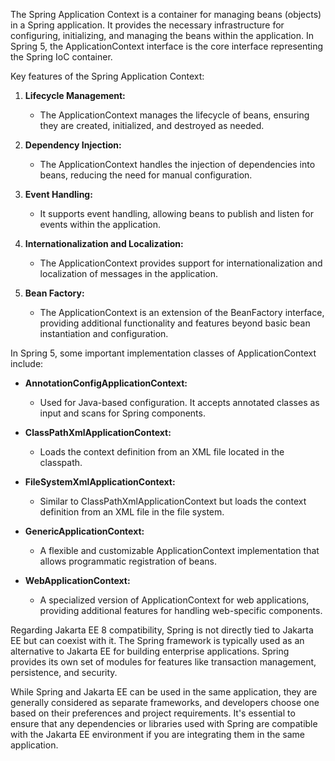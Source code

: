 The Spring Application Context is a container for managing beans (objects) in a Spring application. It provides the necessary infrastructure for configuring, initializing, and managing the beans within the application. In Spring 5, the ApplicationContext interface is the core interface representing the Spring IoC container.

Key features of the Spring Application Context:

1. **Lifecycle Management:**
   - The ApplicationContext manages the lifecycle of beans, ensuring they are created, initialized, and destroyed as needed.

2. **Dependency Injection:**
   - The ApplicationContext handles the injection of dependencies into beans, reducing the need for manual configuration.

3. **Event Handling:**
   - It supports event handling, allowing beans to publish and listen for events within the application.

4. **Internationalization and Localization:**
   - The ApplicationContext provides support for internationalization and localization of messages in the application.

5. **Bean Factory:**
   - The ApplicationContext is an extension of the BeanFactory interface, providing additional functionality and features beyond basic bean instantiation and configuration.

In Spring 5, some important implementation classes of ApplicationContext include:

- **AnnotationConfigApplicationContext:**
  - Used for Java-based configuration. It accepts annotated classes as input and scans for Spring components.

- **ClassPathXmlApplicationContext:**
  - Loads the context definition from an XML file located in the classpath.

- **FileSystemXmlApplicationContext:**
  - Similar to ClassPathXmlApplicationContext but loads the context definition from an XML file in the file system.

- **GenericApplicationContext:**
  - A flexible and customizable ApplicationContext implementation that allows programmatic registration of beans.

- **WebApplicationContext:**
  - A specialized version of ApplicationContext for web applications, providing additional features for handling web-specific components.

Regarding Jakarta EE 8 compatibility, Spring is not directly tied to Jakarta EE but can coexist with it. The Spring framework is typically used as an alternative to Jakarta EE for building enterprise applications. Spring provides its own set of modules for features like transaction management, persistence, and security.

While Spring and Jakarta EE can be used in the same application, they are generally considered as separate frameworks, and developers choose one based on their preferences and project requirements. It's essential to ensure that any dependencies or libraries used with Spring are compatible with the Jakarta EE environment if you are integrating them in the same application.